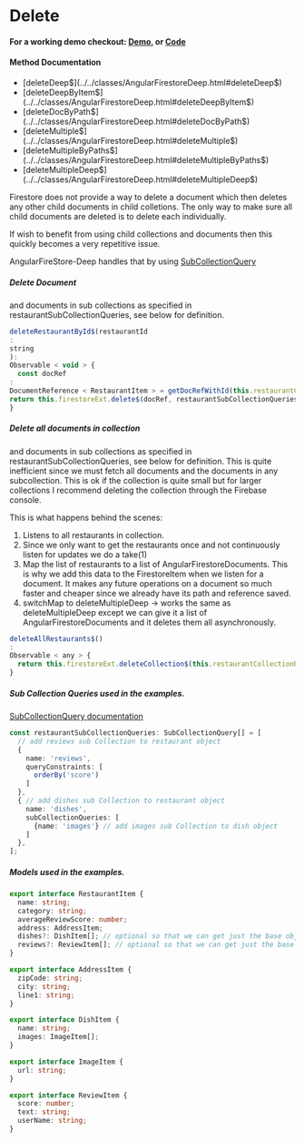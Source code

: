 # Delete

#### For a working demo checkout: [Demo](https://fir-extended-demo.web.app/demo/), or [Code](https://github.com/Tylder/firestore-extended/tree/master/projects/firestore-extended)

#### Method Documentation

- [deleteDeep$](../../classes/AngularFirestoreDeep.html#deleteDeep$)
- [deleteDeepByItem$](../../classes/AngularFirestoreDeep.html#deleteDeepByItem$)
- [deleteDocByPath$](../../classes/AngularFirestoreDeep.html#deleteDocByPath$)
- [deleteMultiple$](../../classes/AngularFirestoreDeep.html#deleteMultiple$)
- [deleteMultipleByPaths$](../../classes/AngularFirestoreDeep.html#deleteMultipleByPaths$)
- [deleteMultipleDeep$](../../classes/AngularFirestoreDeep.html#deleteMultipleDeep$)

Firestore does not provide a way to delete a document which then deletes any other child documents in child colletions. The only way to make
sure all child documents are deleted is to delete each individually.

If wish to benefit from using child collections and documents then this quickly becomes a very repetitive issue.

AngularFireStore-Deep handles that by using [SubCollectionQuery](../../classes/SubCollectionQuery.html)

##### Delete Document

and documents in sub collections as specified in restaurantSubCollectionQueries, see below for definition.

```ts
deleteRestaurantById$(restaurantId
:
string
):
Observable < void > {
  const docRef
:
DocumentReference < RestaurantItem > = getDocRefWithId(this.restaurantCollectionRef, restaurantId);
return this.firestoreExt.delete$(docRef, restaurantSubCollectionQueries);
}
```

##### Delete all documents in collection

and documents in sub collections as specified in restaurantSubCollectionQueries, see below for definition. This is quite inefficient since
we must fetch all documents and the documents in any subcollection. This is ok if the collection is quite small but for larger collections I
recommend deleting the collection through the Firebase console.

This is what happens behind the scenes:

1. Listens to all restaurants in collection.
2. Since we only want to get the restaurants once and not continuously listen for updates we do a take(1)
3. Map the list of restaurants to a list of AngularFirestoreDocuments. This is why we add this data to the FirestoreItem when we listen for
   a document. It makes any future operations on a document so much faster and cheaper since we already have its path and reference saved.
4. switchMap to deleteMultipleDeep -> works the same as deleteMultipleDeep except we can give it a list of AngularFirestoreDocuments and it
   deletes them all asynchronously.

```ts
deleteAllRestaurants$()
:
Observable < any > {
  return this.firestoreExt.deleteCollection$(this.restaurantCollectionRef, restaurantSubCollectionQueries);
}
```

##### Sub Collection Queries used in the examples.

[SubCollectionQuery documentation](../../interfaces/SubCollectionQuery.html)

```typescript
const restaurantSubCollectionQueries: SubCollectionQuery[] = [
  // add reviews sub Collection to restaurant object
  {
    name: 'reviews',
    queryConstraints: [
      orderBy('score')
    ]
  },
  { // add dishes sub Collection to restaurant object
    name: 'dishes',
    subCollectionQueries: [
      {name: 'images'} // add images sub Collection to dish object
    ]
  },
];
```

##### Models used in the examples.

```typescript
export interface RestaurantItem {
  name: string;
  category: string;
  averageReviewScore: number;
  address: AddressItem;
  dishes?: DishItem[]; // optional so that we can get just the base object to display in a list
  reviews?: ReviewItem[]; // optional so that we can get just the base object to display in a list
}

export interface AddressItem {
  zipCode: string;
  city: string;
  line1: string;
}

export interface DishItem {
  name: string;
  images: ImageItem[];
}

export interface ImageItem {
  url: string;
}

export interface ReviewItem {
  score: number;
  text: string;
  userName: string;
}
```
